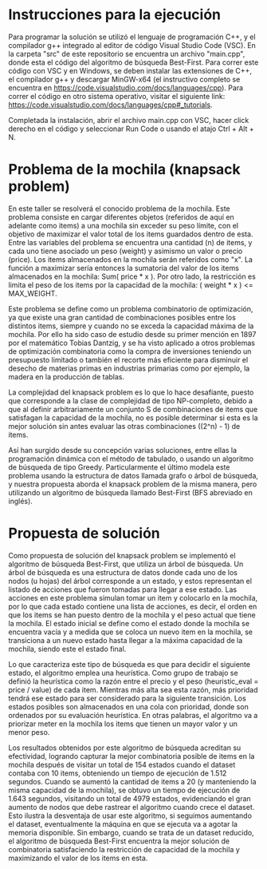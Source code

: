 # Instrucciones para la ejecución

Para programar la solución se utilizó el lenguaje de programación C++, y el compilador g++ integrado al editor de código Visual Studio Code (VSC). En la carpeta "src" de este repositorio se encuentra un archivo "main.cpp", donde esta el código del algoritmo de búsqueda Best-First. Para correr este código con VSC y en Windows, se deben instalar las extensiones de C++, el compilador g++ y descargar MinGW-x64 (el instructivo completo se encuentra en https://code.visualstudio.com/docs/languages/cpp). Para correr el código en otro sistema operativo, visitar el siguiente link: https://code.visualstudio.com/docs/languages/cpp#_tutorials.

Completada la instalación, abrir el archivo main.cpp con VSC, hacer click derecho en el código y seleccionar Run Code o usando el atajo Ctrl + Alt + N.

# Problema de la mochila (knapsack problem)

En este taller se resolverá el conocido problema de la mochila. Este problema consiste en cargar diferentes objetos (referidos de aquí en adelante como items) a una mochila sin exceder su peso límite, con el objetivo de maximizar el valor total de los items guardados dentro de esta. Entre las variables del problema se encuentra una cantidad (n) de items, y cada uno tiene asociado un peso (weight) y asimismo un valor o precio (price). Los items almacenados en la mochila serán referidos como "x". La función a maximizar sería entonces la sumatoria del valor de los items almacenados en la mochila: Sum( price * x ). Por otro lado, la restricción es limita el peso de los items por la capacidad de la mochila: ( weight * x ) <= MAX_WEIGHT.

Este problema se define como un problema combinatorio de optimización, ya que existe una gran cantidad de combinaciones posibles entre los distintos items, siempre y cuando no se exceda la capacidad máxima de la mochila. Por ello ha sido caso de estudio desde su primer mención en 1897 por el matemático Tobias Dantzig, y se ha visto aplicado a otros problemas de optimización combinatoria como la compra de inversiones teniendo un presupuesto limitado o también el recorte más eficiente para disminuir el desecho de materias primas en industrias primarias como por ejemplo, la madera en la producción de tablas.

La complejidad del knapsack problem es lo que lo hace desafiante, puesto que corresponde a la clase de complejidad de tipo NP-completo, debido a que al definir arbitrariamente un conjunto S de combinaciones de items que satisfagan la capacidad de la mochila, no es posible determinar si esta es la mejor solución sin antes evaluar las otras combinaciones ((2^n) - 1) de items. 

Así han surgido desde su concepción varias soluciones, entre ellas la programación dinámica con el método de tabulado, o usando un algoritmo de búsqueda de tipo Greedy. Particularmente el último modela este problema usando la estructura de datos llamada grafo o árbol de búsqueda, y nuestra propuesta aborda el knapsack problem de la misma manera, pero utilizando un algoritmo de búsqueda llamado Best-First (BFS abreviado en inglés).

# Propuesta de solución

Como propuesta de solución del knapsack problem se implementó el algoritmo de búsqueda Best-First, que utiliza un árbol de búsqueda. Un árbol de búsqueda es una estructura de datos donde cada uno de los nodos (u hojas) del árbol corresponde a un estado, y estos representan el listado de acciones que fueron tomadas para llegar a ese estado. Las acciones en este problema simulan tomar un item y colocarlo en la mochila, por lo que cada estado contiene una lista de acciones, es decir, el orden en que los items se han puesto dentro de la mochila y el peso actual que tiene la mochila. El estado inicial se define como el estado donde la mochila se encuentra vacía y a medida que se coloca un nuevo item en la mochila, se transiciona a un nuevo estado hasta llegar a la máxima capacidad de la mochila, siendo este el estado final. 

Lo que caracteriza este tipo de búsqueda es que para decidir el siguiente estado, el algoritmo emplea una heurística. Como grupo de trabajo se definió la heurística como la razón entre el precio y el peso (heuristic_eval = price / value) de cada item. Mientras más alta sea esta razón, más prioridad tendrá ese estado para ser considerado para la siguiente transición. Los estados posibles son almacenados en una cola con prioridad, donde son ordenados por su evaluación heurística. En otras palabras, el algoritmo va a priorizar meter en la mochila los items que tienen un mayor valor y un menor peso.

Los resultados obtenidos por este algoritmo de búsqueda acreditan su efectividad, logrando capturar la mejor combinatoria posible de items en la mochila después de visitar un total de 154 estados cuando el dataset contaba con 10 items, obteniendo un tiempo de ejecución de 1.512 segundos. Cuando se aumentó la cantidad de items a 20 (y manteniendo la misma capacidad de la mochila), se obtuvo un tiempo de ejecución de 1.643 segundos, visitando un total de 4979 estados, evidenciando el gran aumento de nodos que debe rastrear el algoritmo cuando crece el dataset. Esto ilustra la desventaja de usar este algoritmo, si seguimos aumentando el dataset, eventualmente la máquina en que se ejecuta va a agotar la memoria disponible. Sin embargo, cuando se trata de un dataset reducido, el algoritmo de búsqueda Best-First encuentra la mejor solución de combinatoria satisfaciendo la restricción de capacidad de la mochila y maximizando el valor de los items en esta.
